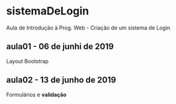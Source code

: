 # sistemaDeLogin
Aula de Introdução à Prog. Web - Criação de um sistema de Login

## aula01 - 06 de junhi de 2019
Layout Bootstrap

## aula02 - 13 de junho de 2019
Formulários e **validação**
